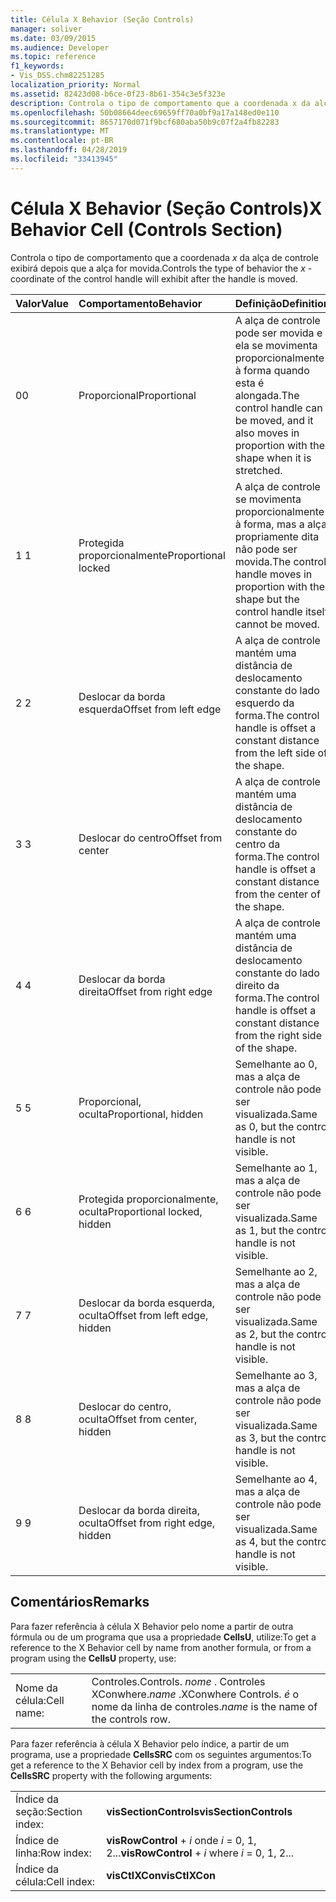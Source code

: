 ```yaml
---
title: Célula X Behavior (Seção Controls)
manager: soliver
ms.date: 03/09/2015
ms.audience: Developer
ms.topic: reference
f1_keywords:
- Vis_DSS.chm82251285
localization_priority: Normal
ms.assetid: 82423d08-b6ce-0f23-8b61-354c3e5f323e
description: Controla o tipo de comportamento que a coordenada x da alça de controle exibirá depois que a alça for movida.
ms.openlocfilehash: 50b08664deec69659ff70a0bf9a17a148ed0e110
ms.sourcegitcommit: 8657170d071f9bcf680aba50b9c07f2a4fb82283
ms.translationtype: MT
ms.contentlocale: pt-BR
ms.lasthandoff: 04/28/2019
ms.locfileid: "33413945"
---
```

# <a name="x-behavior-cell-controls-section"></a><span data-ttu-id="8ecc3-103">Célula X Behavior (Seção Controls)</span><span class="sxs-lookup"><span data-stu-id="8ecc3-103">X Behavior Cell (Controls Section)</span></span>

<span data-ttu-id="8ecc3-104">Controla o tipo de comportamento que a coordenada  *x*  da alça de controle exibirá depois que a alça for movida.</span><span class="sxs-lookup"><span data-stu-id="8ecc3-104">Controls the type of behavior the  *x*  -coordinate of the control handle will exhibit after the handle is moved.</span></span> 
  
|<span data-ttu-id="8ecc3-105">**Valor**</span><span class="sxs-lookup"><span data-stu-id="8ecc3-105">**Value**</span></span>|<span data-ttu-id="8ecc3-106">**Comportamento**</span><span class="sxs-lookup"><span data-stu-id="8ecc3-106">**Behavior**</span></span>|<span data-ttu-id="8ecc3-107">**Definição**</span><span class="sxs-lookup"><span data-stu-id="8ecc3-107">**Definition**</span></span>|<span data-ttu-id="8ecc3-108">**Constante de automação**</span><span class="sxs-lookup"><span data-stu-id="8ecc3-108">**Automation constant**</span></span>|
|:-----|:-----|:-----|:-----|
| <span data-ttu-id="8ecc3-109">0</span><span class="sxs-lookup"><span data-stu-id="8ecc3-109">0</span></span>  <br/> | <span data-ttu-id="8ecc3-110">Proporcional</span><span class="sxs-lookup"><span data-stu-id="8ecc3-110">Proportional</span></span>  <br/> | <span data-ttu-id="8ecc3-111">A alça de controle pode ser movida e ela se movimenta proporcionalmente à forma quando esta é alongada.</span><span class="sxs-lookup"><span data-stu-id="8ecc3-111">The control handle can be moved, and it also moves in proportion with the shape when it is stretched.</span></span>  <br/> |<span data-ttu-id="8ecc3-112">**visCtlProportional**</span><span class="sxs-lookup"><span data-stu-id="8ecc3-112">**visCtlProportional**</span></span> <br/> |
| <span data-ttu-id="8ecc3-113">1 </span><span class="sxs-lookup"><span data-stu-id="8ecc3-113">1</span></span>  <br/> | <span data-ttu-id="8ecc3-114">Protegida proporcionalmente</span><span class="sxs-lookup"><span data-stu-id="8ecc3-114">Proportional locked</span></span>  <br/> | <span data-ttu-id="8ecc3-115">A alça de controle se movimenta proporcionalmente à forma, mas a alça propriamente dita não pode ser movida.</span><span class="sxs-lookup"><span data-stu-id="8ecc3-115">The control handle moves in proportion with the shape but the control handle itself cannot be moved.</span></span>  <br/> |<span data-ttu-id="8ecc3-116">**visCtlLocked**</span><span class="sxs-lookup"><span data-stu-id="8ecc3-116">**visCtlLocked**</span></span> <br/> |
| <span data-ttu-id="8ecc3-117">2 </span><span class="sxs-lookup"><span data-stu-id="8ecc3-117">2</span></span>  <br/> | <span data-ttu-id="8ecc3-118">Deslocar da borda esquerda</span><span class="sxs-lookup"><span data-stu-id="8ecc3-118">Offset from left edge</span></span>  <br/> | <span data-ttu-id="8ecc3-119">A alça de controle mantém uma distância de deslocamento constante do lado esquerdo da forma.</span><span class="sxs-lookup"><span data-stu-id="8ecc3-119">The control handle is offset a constant distance from the left side of the shape.</span></span>  <br/> |<span data-ttu-id="8ecc3-120">**visCtlOffsetMin**</span><span class="sxs-lookup"><span data-stu-id="8ecc3-120">**visCtlOffsetMin**</span></span> <br/> |
| <span data-ttu-id="8ecc3-121">3 </span><span class="sxs-lookup"><span data-stu-id="8ecc3-121">3</span></span>  <br/> | <span data-ttu-id="8ecc3-122">Deslocar do centro</span><span class="sxs-lookup"><span data-stu-id="8ecc3-122">Offset from center</span></span>  <br/> | <span data-ttu-id="8ecc3-123">A alça de controle mantém uma distância de deslocamento constante do centro da forma.</span><span class="sxs-lookup"><span data-stu-id="8ecc3-123">The control handle is offset a constant distance from the center of the shape.</span></span>  <br/> |<span data-ttu-id="8ecc3-124">**visCtlOffsetMid**</span><span class="sxs-lookup"><span data-stu-id="8ecc3-124">**visCtlOffsetMid**</span></span> <br/> |
| <span data-ttu-id="8ecc3-125">4 </span><span class="sxs-lookup"><span data-stu-id="8ecc3-125">4</span></span>  <br/> | <span data-ttu-id="8ecc3-126">Deslocar da borda direita</span><span class="sxs-lookup"><span data-stu-id="8ecc3-126">Offset from right edge</span></span>  <br/> | <span data-ttu-id="8ecc3-127">A alça de controle mantém uma distância de deslocamento constante do lado direito da forma.</span><span class="sxs-lookup"><span data-stu-id="8ecc3-127">The control handle is offset a constant distance from the right side of the shape.</span></span>  <br/> |<span data-ttu-id="8ecc3-128">**visCtlOffsetMax**</span><span class="sxs-lookup"><span data-stu-id="8ecc3-128">**visCtlOffsetMax**</span></span> <br/> |
| <span data-ttu-id="8ecc3-129">5 </span><span class="sxs-lookup"><span data-stu-id="8ecc3-129">5</span></span>  <br/> | <span data-ttu-id="8ecc3-130">Proporcional, oculta</span><span class="sxs-lookup"><span data-stu-id="8ecc3-130">Proportional, hidden</span></span>  <br/> | <span data-ttu-id="8ecc3-131">Semelhante ao 0, mas a alça de controle não pode ser visualizada.</span><span class="sxs-lookup"><span data-stu-id="8ecc3-131">Same as 0, but the control handle is not visible.</span></span>  <br/> |<span data-ttu-id="8ecc3-132">**visCtlProportionalHidden**</span><span class="sxs-lookup"><span data-stu-id="8ecc3-132">**visCtlProportionalHidden**</span></span> <br/> |
| <span data-ttu-id="8ecc3-133">6 </span><span class="sxs-lookup"><span data-stu-id="8ecc3-133">6</span></span>  <br/> | <span data-ttu-id="8ecc3-134">Protegida proporcionalmente, oculta</span><span class="sxs-lookup"><span data-stu-id="8ecc3-134">Proportional locked, hidden</span></span>  <br/> | <span data-ttu-id="8ecc3-135">Semelhante ao 1, mas a alça de controle não pode ser visualizada.</span><span class="sxs-lookup"><span data-stu-id="8ecc3-135">Same as 1, but the control handle is not visible.</span></span>  <br/> |<span data-ttu-id="8ecc3-136">**visCtlLockedHiddenv**</span><span class="sxs-lookup"><span data-stu-id="8ecc3-136">**visCtlLockedHiddenv**</span></span> <br/> |
| <span data-ttu-id="8ecc3-137">7 </span><span class="sxs-lookup"><span data-stu-id="8ecc3-137">7</span></span>  <br/> | <span data-ttu-id="8ecc3-138">Deslocar da borda esquerda, oculta</span><span class="sxs-lookup"><span data-stu-id="8ecc3-138">Offset from left edge, hidden</span></span>  <br/> | <span data-ttu-id="8ecc3-139">Semelhante ao 2, mas a alça de controle não pode ser visualizada.</span><span class="sxs-lookup"><span data-stu-id="8ecc3-139">Same as 2, but the control handle is not visible.</span></span>  <br/> |<span data-ttu-id="8ecc3-140">**visCtlOffsetMinHidden**</span><span class="sxs-lookup"><span data-stu-id="8ecc3-140">**visCtlOffsetMinHidden**</span></span> <br/> |
| <span data-ttu-id="8ecc3-141">8 </span><span class="sxs-lookup"><span data-stu-id="8ecc3-141">8</span></span>  <br/> | <span data-ttu-id="8ecc3-142">Deslocar do centro, oculta</span><span class="sxs-lookup"><span data-stu-id="8ecc3-142">Offset from center, hidden</span></span>  <br/> | <span data-ttu-id="8ecc3-143">Semelhante ao 3, mas a alça de controle não pode ser visualizada.</span><span class="sxs-lookup"><span data-stu-id="8ecc3-143">Same as 3, but the control handle is not visible.</span></span>  <br/> |<span data-ttu-id="8ecc3-144">**visCtlOffsetMidHidden**</span><span class="sxs-lookup"><span data-stu-id="8ecc3-144">**visCtlOffsetMidHidden**</span></span> <br/> |
| <span data-ttu-id="8ecc3-145">9 </span><span class="sxs-lookup"><span data-stu-id="8ecc3-145">9</span></span>  <br/> | <span data-ttu-id="8ecc3-146">Deslocar da borda direita, oculta</span><span class="sxs-lookup"><span data-stu-id="8ecc3-146">Offset from right edge, hidden</span></span>  <br/> | <span data-ttu-id="8ecc3-147">Semelhante ao 4, mas a alça de controle não pode ser visualizada.</span><span class="sxs-lookup"><span data-stu-id="8ecc3-147">Same as 4, but the control handle is not visible.</span></span>  <br/> |<span data-ttu-id="8ecc3-148">**visCtlOffsetMaxHidden**</span><span class="sxs-lookup"><span data-stu-id="8ecc3-148">**visCtlOffsetMaxHidden**</span></span> <br/> |
   
## <a name="remarks"></a><span data-ttu-id="8ecc3-149">Comentários</span><span class="sxs-lookup"><span data-stu-id="8ecc3-149">Remarks</span></span>

<span data-ttu-id="8ecc3-150">Para fazer referência à célula X Behavior pelo nome a partir de outra fórmula ou de um programa que usa a propriedade **CellsU**, utilize:</span><span class="sxs-lookup"><span data-stu-id="8ecc3-150">To get a reference to the X Behavior cell by name from another formula, or from a program using the **CellsU** property, use:</span></span> 
  
|||
|:-----|:-----|
| <span data-ttu-id="8ecc3-151">Nome da célula:</span><span class="sxs-lookup"><span data-stu-id="8ecc3-151">Cell name:</span></span>  <br/> | <span data-ttu-id="8ecc3-152">Controles.</span><span class="sxs-lookup"><span data-stu-id="8ecc3-152">Controls.</span></span>  <span data-ttu-id="8ecc3-153">*nome*  . Controles XConwhere.</span><span class="sxs-lookup"><span data-stu-id="8ecc3-153">*name*  .XConwhere Controls.</span></span>  <span data-ttu-id="8ecc3-154">*é*  o nome da linha de controles.</span><span class="sxs-lookup"><span data-stu-id="8ecc3-154">*name*  is the name of the controls row.</span></span>  <br/> |
   
<span data-ttu-id="8ecc3-155">Para fazer referência à célula X Behavior pelo índice, a partir de um programa, use a propriedade **CellsSRC** com os seguintes argumentos:</span><span class="sxs-lookup"><span data-stu-id="8ecc3-155">To get a reference to the X Behavior cell by index from a program, use the **CellsSRC** property with the following arguments:</span></span> 
  
|||
|:-----|:-----|
| <span data-ttu-id="8ecc3-156">Índice da seção:</span><span class="sxs-lookup"><span data-stu-id="8ecc3-156">Section index:</span></span>  <br/> |<span data-ttu-id="8ecc3-157">**visSectionControls**</span><span class="sxs-lookup"><span data-stu-id="8ecc3-157">**visSectionControls**</span></span> <br/> |
| <span data-ttu-id="8ecc3-158">Índice de linha:</span><span class="sxs-lookup"><span data-stu-id="8ecc3-158">Row index:</span></span>  <br/> |<span data-ttu-id="8ecc3-159">**visRowControl**  +   *i* onde *i* = 0, 1, 2...</span><span class="sxs-lookup"><span data-stu-id="8ecc3-159">**visRowControl** +  *i*            where  *i*  = 0, 1, 2...</span></span>  <br/> |
| <span data-ttu-id="8ecc3-160">Índice da célula:</span><span class="sxs-lookup"><span data-stu-id="8ecc3-160">Cell index:</span></span>  <br/> |<span data-ttu-id="8ecc3-161">**visCtlXCon**</span><span class="sxs-lookup"><span data-stu-id="8ecc3-161">**visCtlXCon**</span></span> <br/> |
   


